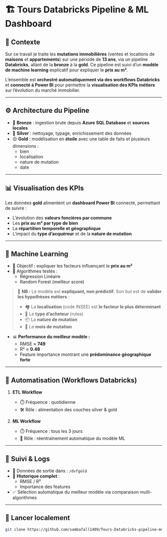 # 🏗️ Tours Databricks Pipeline & ML Dashboard

## 📌 Contexte
Sur ce travail je traite les **mutations immobilières** (ventes et locations de **maisons** et **appartements**) sur une période de **13 ans**, via un pipeline **Databricks**, allant de la **bronze** à la **gold**. Ce pipeline est suivi d’un **modèle de machine learning** explicatif pour expliquer le  **prix au m²**.

L’ensemble est **orchestré automatiquement via des workflows Databricks** et **connecté à Power BI** pour permettre la **visualisation des KPIs métiers** sur l’évolution du marché immobilier.

---

## ⚙️ Architecture du Pipeline

- 🔸 **Bronze** : ingestion brute depuis **Azure SQL Database** et **sources locales**
- 🔹 **Silver** : nettoyage, typage, enrichissement des données
- 🟡 **Gold** : modélisation en **étoile** avec une table de faits et plusieurs dimensions :
  - bien
  - localisation
  - nature de mutation
  - date

---

## 📊 Visualisation des KPIs

Les données **gold** alimentent un **dashboard Power BI** connecté, permettant de suivre :
- L'évolution des **valeurs foncières par commune**
- Les **prix au m² par type de bien**
- La **répartition temporelle et géographique**
- L’impact du **type d’acquéreur** et de la **nature de mutation**

---

## 🤖 Machine Learning

- 🎯 Objectif : expliquer les facteurs influençant le **prix au m²**
- 🧠 Algorithmes testés :
  - Régression Linéaire
  - Random Forest (meilleur score)

> 📌 **NB :** Le modèle est **expliquant, non prédictif**. Son but est de **valider les hypothèses métiers** :
> - 🏘️ La **localisation** (code INSEE) est **le facteur le plus déterminant**
> - 👥 Le **type d’acheteur** (rolea)
> - 📦 La **nature de mutation**
> - 📅 Le **mois de mutation**

- 📊 **Performance du meilleur modèle :**
  - RMSE ≈ **749**
  - R² ≈ **0.48**
  - Feature importance montrant une **prédominance géographique forte**

---

## 🔁 Automatisation (Workflows Databricks)

1. **ETL Workflow**  
   - ⏱️ Fréquence : quotidienne  
   - 🛠️ Rôle : alimentation des couches silver & gold

2. **ML Workflow**  
   - ⏱️ Fréquence : tous les 3 jours  
   - 🧠 Rôle : réentraînement automatique du modèle ML

---

## 🧪 Suivi & Logs

- 📁 Données de sortie dans : `/dvfgold`
- 📌 **Historique complet** :
  - RMSE / R²
  - Importance des features
- ✅ Sélection automatique du meilleur modèle via comparaison multi-algorithmes

---

## 🚀 Lancer localement

```bash
git clone https://github.com/sambafall1409/Tours-Databricks-pipeline-model-dashboard.git
